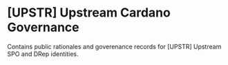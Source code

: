 # [UPSTR] Upstream Cardano Governance

Contains public rationales and goverenance records for [UPSTR] Upstream SPO and DRep identities.
